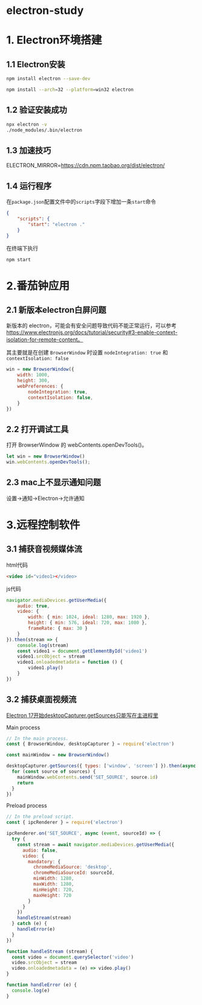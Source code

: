 # electron-study

# 1. Electron环境搭建

## 1.1 Electron安装

```bash
npm install electron --save-dev
```

```bash
npm install --arch=32 --platform=win32 electron
```

## 1.2 验证安装成功

```bash
npx electron -v
./node_modules/.bin/electron
```

## 1.3 加速技巧

ELECTRON_MIRROR=https://cdn.npm.taobao.org/dist/electron/

## 1.4 运行程序

在`package.json`配置文件中的`scripts`字段下增加一条`start`命令

```json
{
	"scripts": {
		"start": "electron ."
	}
}
```

在终端下执行

```bash
npm start
```

# 2.番茄钟应用

## 2.1 新版本electron白屏问题

新版本的 electron，可能会有安全问题导致代码不能正常运行，可以参考 https://www.electronjs.org/docs/tutorial/security#3-enable-context-isolation-for-remote-content。 

其主要就是在创建 `BrowserWindow` 时设置 `nodeIntegration: true` 和 `contextIsolation: false`

```javascript
win = new BrowserWindow({
    width: 1000,
    height: 300,
    webPreferences: {
        nodeIntegration: true,
        contextIsolation: false,
    }
})
```

## 2.2 打开调试工具

打开 BrowserWindow 的 webContents.openDevTools()。

```javascript
let win = new BrowserWindow()
win.webContents.openDevTools();
```

## 2.3 mac上不显示通知问题

设置->通知->Electron->允许通知

# 3.远程控制软件

## 3.1 捕获音视频媒体流

html代码

```html
<video id="video1></video>
```

js代码

```javascript
navigator.mediaDevices.getUserMedia({
    audio: true,
    video: {
        width: { min: 1024, ideal: 1280, max: 1920 },
        height: { min: 576, ideal: 720, max: 1080 },
        frameRate: { max: 30 }
    }
}).then(stream => {
    console.log(stream)
    const video1 = document.getElementById('video1')
    video1.srcObject = stream
    video1.onloadedmetadata = function () {
        video1.play()
    }
})
```

## 3.2 捕获桌面视频流

[Electron 17开始desktopCapturer.getSources只能写在主进程里](https://www.electronjs.org/docs/latest/api/desktop-capturer)

Main process

```javascript
// In the main process.
const { BrowserWindow, desktopCapturer } = require('electron')

const mainWindow = new BrowserWindow()

desktopCapturer.getSources({ types: ['window', 'screen'] }).then(async sources => {
  for (const source of sources) {
    mainWindow.webContents.send('SET_SOURCE', source.id)
    return
  }
})
```

Preload process

```javascript
// In the preload script.
const { ipcRenderer } = require('electron')

ipcRenderer.on('SET_SOURCE', async (event, sourceId) => {
  try {
    const stream = await navigator.mediaDevices.getUserMedia({
      audio: false,
      video: {
        mandatory: {
          chromeMediaSource: 'desktop',
          chromeMediaSourceId: sourceId,
          minWidth: 1280,
          maxWidth: 1280,
          minHeight: 720,
          maxHeight: 720
        }
      }
    })
    handleStream(stream)
  } catch (e) {
    handleError(e)
  }
})

function handleStream (stream) {
  const video = document.querySelector('video')
  video.srcObject = stream
  video.onloadedmetadata = (e) => video.play()
}

function handleError (e) {
  console.log(e)
}
```

